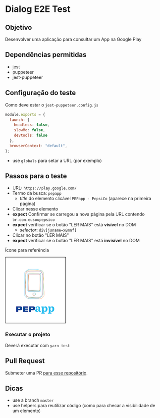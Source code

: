 # Dialog E2E Test

## Objetivo

Desenvolver uma aplicação para consultar um App na Google Play

## Dependências permitidas

- jest
- puppeteer
- jest-puppeteer


## Configuração do teste

Como deve estar o `jest-puppeteer.config.js`
```javascript
module.exports = {
  launch: {
    headless: false,
    slowMo: false,
    devtools: false
  },
  browserContext: "default",
};

```

- use `globals` para setar a URL (por exemplo)


## Passos para o teste

- URL: `https://play.google.com/`
- Termo da busca: `pepapp`
    - _title_ do elemento clicável `PEPapp - PepsiCo` (aparece na primeira página)
- Clicar nesse elemento
- **expect** Confirmar se carregou a nova página pela URL contendo `br.com.eusoupepsico`
- **expect** verificar se o botão "LER MAIS" está **visível** no DOM
    - _selector_: `div[jsname=xBmnf]`
- Clicar no botão "LER MAIS"
- **expect** verificar se o botão "LER MAIS" está **invisível** no DOM

Ícone para referência

![pep-icon](images/pep-icon.png)


### Executar o projeto

Deverá executar com `yarn test`


## Pull Request
Submeter uma PR [para esse repositório](https://github.com/criticalmassbr/dialog-e2e-test).


## Dicas

- use a branch `master`
- use helpers para reutilizar código (como para checar a visibilidade de um elemento)
